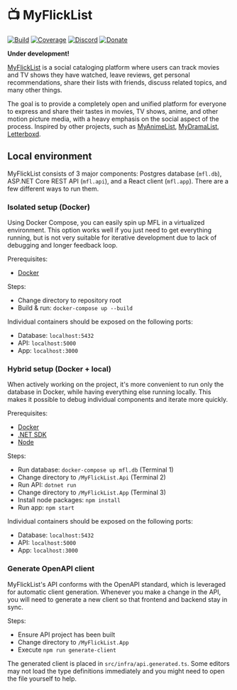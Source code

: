 # 📺 MyFlickList

[![Build](https://github.com/Tyrrrz/MyFlickList/workflows/CI/badge.svg?branch=master)](https://github.com/Tyrrrz/MyFlickList/actions)
[![Coverage](https://codecov.io/gh/Tyrrrz/MyFlickList/branch/master/graph/badge.svg)](https://codecov.io/gh/Tyrrrz/MyFlickList)
[![Discord](https://img.shields.io/discord/740263153031446568?label=discord)](https://discord.gg/hgVa7qS)
[![Donate](https://img.shields.io/badge/donate-$$$-purple.svg)](https://tyrrrz.me/donate)

**Under development!**

[MyFlickList](https://myflicklist.netlify.app) is a social cataloging platform where users can track movies and TV shows they have watched, leave reviews, get personal recommendations, share their lists with friends, discuss related topics, and many other things.

The goal is to provide a completely open and unified platform for everyone to express and share their tastes in movies, TV shows, anime, and other motion picture media, with a heavy emphasis on the social aspect of the process. Inspired by other projects, such as [MyAnimeList](https://myanimelist.net), [MyDramaList](https://mydramalist.com), [Letterboxd](https://letterboxd.com).

## Local environment

MyFlickList consists of 3 major components: Postgres database (`mfl.db`), ASP.NET Core REST API (`mfl.api`), and a React client (`mfl.app`). There are a few different ways to run them.

### Isolated setup (Docker)

Using Docker Compose, you can easily spin up MFL in a virtualized environment. This option works well if you just need to get everything running, but is not very suitable for iterative development due to lack of debugging and longer feedback loop.

Prerequisites:

- [Docker](https://docs.docker.com/desktop)

Steps:

- Change directory to repository root
- Build & run: `docker-compose up --build`

Individual containers should be exposed on the following ports:

- Database: `localhost:5432`
- API: `localhost:5000`
- App: `localhost:3000`

### Hybrid setup (Docker + local)

When actively working on the project, it's more convenient to run only the database in Docker, while having everything else running locally. This makes it possible to debug individual components and iterate more quickly.

Prerequisites:

- [Docker](https://docs.docker.com/desktop)
- [.NET SDK](https://dotnet.microsoft.com/download/dotnet-core)
- [Node](https://nodejs.org/en/download)

Steps:

- Run database: `docker-compose up mfl.db` (Terminal 1)
- Change directory to `/MyFlickList.Api` (Terminal 2)
- Run API: `dotnet run`
- Change directory to `/MyFlickList.App` (Terminal 3)
- Install node packages: `npm install`
- Run app: `npm start`

Individual containers should be exposed on the following ports:

- Database: `localhost:5432`
- API: `localhost:5000`
- App: `localhost:3000`

### Generate OpenAPI client

MyFlickList's API conforms with the OpenAPI standard, which is leveraged for automatic client generation. Whenever you make a change in the API, you will need to generate a new client so that frontend and backend stay in sync.

Steps:

- Ensure API project has been built
- Change directory to `/MyFlickList.App`
- Execute `npm run generate-client`

The generated client is placed in `src/infra/api.generated.ts`. Some editors may not load the type definitions immediately and you might need to open the file yourself to help.
